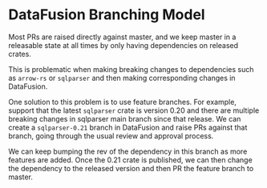 <!---
  Licensed to the Apache Software Foundation (ASF) under one
  or more contributor license agreements.  See the NOTICE file
  distributed with this work for additional information
  regarding copyright ownership.  The ASF licenses this file
  to you under the Apache License, Version 2.0 (the
  "License"); you may not use this file except in compliance
  with the License.  You may obtain a copy of the License at

    http://www.apache.org/licenses/LICENSE-2.0

  Unless required by applicable law or agreed to in writing,
  software distributed under the License is distributed on an
  "AS IS" BASIS, WITHOUT WARRANTIES OR CONDITIONS OF ANY
  KIND, either express or implied.  See the License for the
  specific language governing permissions and limitations
  under the License.
-->

# DataFusion Branching Model

Most PRs are raised directly against master, and we keep master in a releasable state at all times by
only having dependencies on released crates.

This is problematic when making breaking changes to dependencies such as `arrow-rs` or `sqlparser` and then making
corresponding changes in DataFusion.

One solution to this problem is to use feature branches. For example, support that the latest `sqlparser` crate is
version 0.20 and there are multiple breaking changes in sqlparser main branch since that release. We can create
a `sqlparser-0.21` branch in DataFusion and raise PRs against that branch, going through the usual review and
approval process.

We can keep bumping the rev of the dependency in this branch as more features are added. Once the 0.21 crate is
published, we can then change the dependency to the released version and then PR the feature branch to master.

